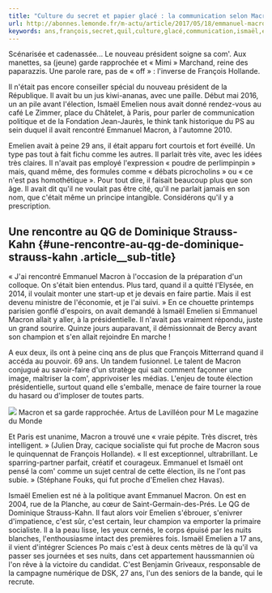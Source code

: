 ```yaml
---
title: "Culture du secret et papier glacé : la communication selon Macron"
url: http://abonnes.lemonde.fr/m-actu/article/2017/05/18/emmanuel-macron-la-communication-de-combat_5130000_4497186.html
keywords: ans,françois,secret,quil,culture,glacé,communication,ismaël,emelien,com,papier,élection,cest,emmanuel,macron
---
```

Scénarisée et cadenassée... Le nouveau président soigne sa com'. Aux manettes, sa (jeune) garde rapprochée et « Mimi » Marchand, reine des paparazzis. Une parole rare, pas de « off » : l'inverse de François Hollande.

Il n'était pas encore conseiller spécial du nouveau président de la République. Il avait bu un jus kiwi-ananas, avec une paille. Début mai 2016, un an pile avant l'élection, Ismaël Emelien nous avait donné rendez-vous au café Le Zimmer, place du Châtelet, à Paris, pour parler de communication politique et de la Fondation Jean-Jaurès, le think tank historique du PS au sein duquel il avait rencontré Emmanuel Macron, à l'automne 2010.

Emelien avait à peine 29 ans, il était apparu fort courtois et fort éveillé. Un type pas tout à fait fichu comme les autres. Il parlait très vite, avec les idées très claires. Il n'avait pas employé l'expression « poudre de perlimpinpin » mais, quand même, des formules comme « débats picrocholins » ou « ce n'est pas homothétique ». Pour tout dire, il faisait beaucoup plus que son âge. Il avait dit qu'il ne voulait pas être cité, qu'il ne parlait jamais en son nom, que c'était même un principe intangible. Considérons qu'il y a prescription.

Une rencontre au QG de Dominique Strauss-Kahn {#une-rencontre-au-qg-de-dominique-strauss-kahn .article__sub-title}
---------------------------------------------

« J'ai rencontré Emmanuel Macron à l'occasion de la préparation d'un colloque. On s'était bien entendus. Plus tard, quand il a quitté l'Elysée, en 2014, il voulait monter une start-up et je devais en faire partie. Mais il est devenu ministre de l'économie, et je l'ai suivi. » En ce chouette printemps parisien gonflé d'espoirs, on avait demandé à Ismaël Emelien si Emmanuel Macron allait y aller, à la présidentielle. Il n'avait pas vraiment répondu, juste un grand sourire. Quinze jours auparavant, il démissionnait de Bercy avant son champion et s'en allait rejoindre En marche !

A eux deux, ils ont à peine cinq ans de plus que François Mitterrand quand il accéda au pouvoir. 69 ans. Un tandem fusionnel. Le talent de Macron conjugué au savoir-faire d'un stratège qui sait comment façonner une image, maîtriser la com', apprivoiser les médias. L'enjeu de toute élection présidentielle, surtout quand elle s'emballe, menace de faire tourner la roue du hasard ou d'imploser de toutes parts.

![](https://img.lemde.fr/2017/05/17/0/0/1920/1666/600/0/60/0/c9fd047_2017052045.0.1949405193macron_2_web.jpg) Macron et sa garde rapprochée. Artus de Lavilléon pour M Le magazine du Monde

Et Paris est unanime, Macron a trouvé une « vraie pépite. Très discret, très intelligent. » (Julien Dray, cacique socialiste qui fut proche de Macron sous le quinquennat de François Hollande). « Il est exceptionnel, ultrabrillant. Le sparring-partner parfait, créatif et courageux. Emmanuel et Ismaël ont pensé la com' comme un sujet central de cette élection, ils ne l'ont pas subie. » (Stéphane Fouks, qui fut proche d'Emelien chez Havas).

Ismaël Emelien est né à la politique avant Emmanuel Macron. On est en 2004, rue de la Planche, au cœur de Saint-Germain-des-Prés. Le QG de Dominique Strauss-Kahn. Il faut alors voir Emelien s'ébrouer, s'enivrer d'impatience, c'est sûr, c'est certain, leur champion va emporter la primaire socialiste. Il a la peau lisse, les yeux cernés, le corps épuisé par les nuits blanches, l'enthousiasme intact des premières fois. Ismaël Emelien a 17 ans, il vient d'intégrer Sciences Po mais c'est à deux cents mètres de là qu'il va passer ses journées et ses nuits, dans cet appartement haussmannien où l'on rêve à la victoire du candidat. C'est Benjamin Griveaux, responsable de la campagne numérique de DSK, 27 ans, l'un des seniors de la bande, qui le recrute.
